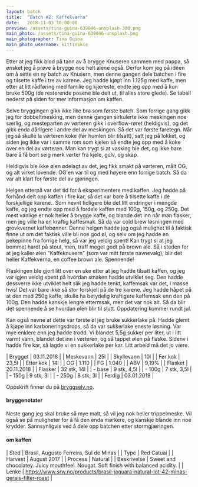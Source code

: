 ```yaml
---
layout: batch
title:  "Batch #2: Kaffekværna"
date:   2018-11-03 10:00:00
preview: /assets/tina-guina-639046-unsplash-300.png
main_photo: /assets/tina-guina-639046-unsplash.png
main_photographer: Tina Guina
main_photo_username: kittinskie
---
```


Etter at jeg fikk blod på tann av å brygge Knuseren sammen med pappa, så ønsket jeg å prøve å brygge noe helt alene også. Derfor kom jeg på idéen om å sette en ny batch av Knusern, men denne gangen dele batchen i fire og tilsette kaffe i tre av karene. Jeg hadde kjøpt inn 1.125g med kaffe, men etter at litt rådføring med familie og kjæreste, endte jeg opp med å kun bruke 500g (de resterende posene ble delt ut, til alles store glede). Se tabell nederst på siden for mer informasjon om kaffen.

Selve bryggingen gikk ikke like bra som første batch. Som forrige gang gikk jeg for dobbeltmesking, men denne gangen sirkulerte ikke meskingen noe særlig, og mesteparten av vørteren gikk i overflow-røret (heldigvis), og det gikk enda dårligere i andre del av meskingen. Så det var første faretegn. Når jeg så skulle la vørteren koke (før humlen blir tilsatt), satt jeg på lokket, og siden jeg ikke var i samme rom som kjelen så endte jeg opp med å koke over en del av vørteren. Man kan trygt si at vasking ble det, og ikke bare bare å få bort seig mørk vørter fra kjele, gulv, og skap.

Heldigvis ble ikke ølen ødelagt av det, jeg fikk smakt på vørteren, målt OG, og alt virket lovende. OG'en var til og med høyere enn forrige batch. Så da var alt klart for første del av gjøringen.

Helgen etterpå var det tid for å eksperimentere med kaffen. Jeg hadde på forhånd delt opp kaffen i fire kar, så det var bare å tilsette kaffe i de forskjellige karene.. Som nevnt tidligere ble det litt endringer i mengde kaffe, og jeg endte opp med å fordele kaffen med 100g, 150g, og 250g. Det mest vanlige er nok heller å brygge kaffe, og blande det inn når man flasker, men jeg ville ha en kraftig kaffesmak. Så da var cold brew løsningen med grovkvernet kaffebønner. Denne helgen hadde jeg også mulighet til å faktisk finne ut om det faktisk ville bli noe god øl, og selv om jeg hadde en pekepinne fra forrige helg, så var jeg veldig spent! Kan trygt si at jeg bommet hardt på stout, men, traff meget godt på brown ale. Så i steden for at jeg kaller ølen "Kaffeknusern" (som var mitt første navnevalg), blir det heller Kaffekverna, en coffee brown ale. Spennende!

Flaskingen ble gjort litt over en uke etter at jeg hadde tilsatt kaffen, og jeg var igjen veldig spent på hvordan smaken hadde utviklet seg. Den hadde dessverre ikke utviklet helt slik jeg hadde tenkt, kaffemsak var det, i masse hvis! Det var bare ikke så stor forskjell på de tre karene. Jeg hadde håpet på at den med 250g kaffe, skulle ha betydelig kraftigere kaffemsak enn den på 100g. Den hadde kanskje lengre ettermsak, men det var nok alt. Så da blir det spennende å se hvordan ølen blir til slutt. Oppdatering kommer rundt jul.

Kan også nevne at dette var første øl jeg bruke sukkerlake på. Hadde glemt å kjøpe inn karboneringsdrops, så da var sukkerlake eneste løsning. Var mye enklere enn jeg hadde trodd. Vi blandet 5,5g sukker per liter, ut i litt varmt vann, blandet det inn i vørteren, og så tappet ølen på flaske. Sidenv i hadde fire kar, så lagde vi en sukkerlake per kar. Litt arbeid må det jo være.


| Brygget    | 03.11.2018  |
| Meskevann  | 25l         |
| Skyllevann | 10l         |
| Før kok    | 23,5l       |
| Etter kok  | 14l         |
| OG         | 1.110       |
| FG         | 1.040       |
| ABV        | 9,19%       |
| Flasket    | 20.11.2018  |
| Flasker    | 32 stk, 14l |
| - base     | 9 stk, 4,5l |
| - 100g     | 7 stk, 3,5l |
| - 150g     | 9 stk, 3l   |
| - 250g     | 8 stk, 3l   |
| Ferdig     | 03.01.2019  |

Oppskrift finner du på [bryggselv.no](https://www.bryggselv.no/finest/105063/knuser-n-imperial-stout-allgrain-%C3%B8lsett-20-liter).


#### bryggenotater

Neste gang jeg skal bruke så mye malt, så vil jeg nok heller trippelmeske. Vil også se på muligheter for å få den enda mørkere, og kanskje blande inn noe krydder. Sannsynligvis ved å dele opp batchen etter stormgjæringen.


#### om kaffen

| Sted        | Brasil, Augusto Ferreira, Sul de Minas                                              |
| Type        | Red Catuai                                                                          |
| Harvest     | August 2017                                                                         |
| Process     | Natural                                                                             |
| Beskrivelse | Sweet and chocolatey. Juicy mouthfeel. Nougat. Soft finish with balanced acidity.   |
| Lenke       | https://www.srw.no/products/brasil-jaguara-natural-lot-42-minas-gerais-filter-roast |
